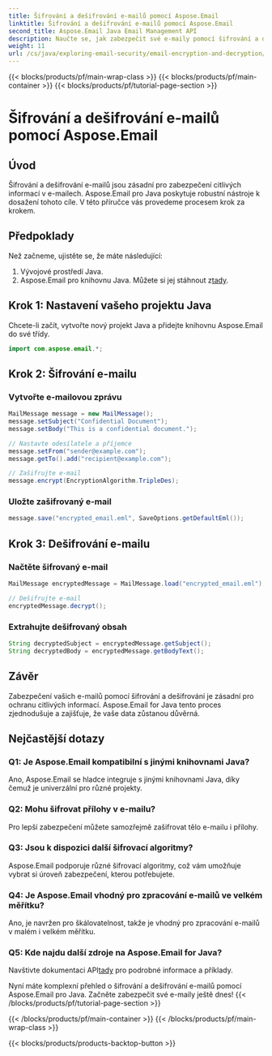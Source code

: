```yaml
---
title: Šifrování a dešifrování e-mailů pomocí Aspose.Email
linktitle: Šifrování a dešifrování e-mailů pomocí Aspose.Email
second_title: Aspose.Email Java Email Management API
description: Naučte se, jak zabezpečit své e-maily pomocí šifrování a dešifrování e-mailů pomocí Aspose.Email for Java. Součástí je podrobný průvodce, zdrojový kód a často kladené otázky.
weight: 11
url: /cs/java/exploring-email-security/email-encryption-and-decryption/
---
```


{{< blocks/products/pf/main-wrap-class >}}
{{< blocks/products/pf/main-container >}}
{{< blocks/products/pf/tutorial-page-section >}}

# Šifrování a dešifrování e-mailů pomocí Aspose.Email


## Úvod

Šifrování a dešifrování e-mailů jsou zásadní pro zabezpečení citlivých informací v e-mailech. Aspose.Email pro Java poskytuje robustní nástroje k dosažení tohoto cíle. V této příručce vás provedeme procesem krok za krokem.

## Předpoklady

Než začneme, ujistěte se, že máte následující:

1. Vývojové prostředí Java.
2.  Aspose.Email pro knihovnu Java. Můžete si jej stáhnout z[tady](https://releases.aspose.com/email/java/).

## Krok 1: Nastavení vašeho projektu Java

Chcete-li začít, vytvořte nový projekt Java a přidejte knihovnu Aspose.Email do své třídy.

```java
import com.aspose.email.*;
```

## Krok 2: Šifrování e-mailu

### Vytvořte e-mailovou zprávu

```java
MailMessage message = new MailMessage();
message.setSubject("Confidential Document");
message.setBody("This is a confidential document.");

// Nastavte odesílatele a příjemce
message.setFrom("sender@example.com");
message.getTo().add("recipient@example.com");

// Zašifrujte e-mail
message.encrypt(EncryptionAlgorithm.TripleDes);
```

### Uložte zašifrovaný e-mail

```java
message.save("encrypted_email.eml", SaveOptions.getDefaultEml());
```

## Krok 3: Dešifrování e-mailu

### Načtěte šifrovaný e-mail

```java
MailMessage encryptedMessage = MailMessage.load("encrypted_email.eml");

// Dešifrujte e-mail
encryptedMessage.decrypt();
```

### Extrahujte dešifrovaný obsah

```java
String decryptedSubject = encryptedMessage.getSubject();
String decryptedBody = encryptedMessage.getBodyText();
```

## Závěr

Zabezpečení vašich e-mailů pomocí šifrování a dešifrování je zásadní pro ochranu citlivých informací. Aspose.Email for Java tento proces zjednodušuje a zajišťuje, že vaše data zůstanou důvěrná.

## Nejčastější dotazy

### Q1: Je Aspose.Email kompatibilní s jinými knihovnami Java?

Ano, Aspose.Email se hladce integruje s jinými knihovnami Java, díky čemuž je univerzální pro různé projekty.

### Q2: Mohu šifrovat přílohy v e-mailu?

Pro lepší zabezpečení můžete samozřejmě zašifrovat tělo e-mailu i přílohy.

### Q3: Jsou k dispozici další šifrovací algoritmy?

Aspose.Email podporuje různé šifrovací algoritmy, což vám umožňuje vybrat si úroveň zabezpečení, kterou potřebujete.

### Q4: Je Aspose.Email vhodný pro zpracování e-mailů ve velkém měřítku?

Ano, je navržen pro škálovatelnost, takže je vhodný pro zpracování e-mailů v malém i velkém měřítku.

### Q5: Kde najdu další zdroje na Aspose.Email for Java?

 Navštivte dokumentaci API[tady](https://reference.aspose.com/email/java/) pro podrobné informace a příklady.

Nyní máte komplexní přehled o šifrování a dešifrování e-mailů pomocí Aspose.Email pro Java. Začněte zabezpečit své e-maily ještě dnes!
{{< /blocks/products/pf/tutorial-page-section >}}

{{< /blocks/products/pf/main-container >}}
{{< /blocks/products/pf/main-wrap-class >}}

{{< blocks/products/products-backtop-button >}}

